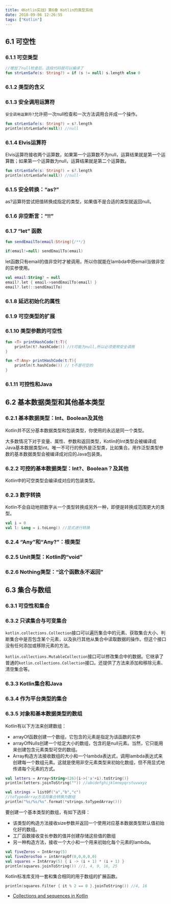 ```yaml
---
title: 《Kotlin实战》第6章 Kotlin的类型系统
date: 2018-09-06 12:26:55
tags: ["Kotlin"]
---
```


## 6.1 可空性

### 6.1.1 可空类型


```kotlin
//增加了null检查后，这段代码就可以编译了
fun strLenSafe(s: String?) = if (s != null) s.length else 0
```

### 6.1.2 类型的含义

### 6.1.3 安全调用运算符

`安全调用运算符?`允许把一次null检查和一次方法调用合并成一个操作。

```kotlin
fun strLenSafe(s: String?) = s?.length
println(strLenSafe(null)) //null
```

### 6.1.4 Elvis运算符

Elvis运算符接收两个运算数，如果第一个运算数不为null，运算结果就是第一个运算数；如果第一个运算数为null，运算结果就是第二个运算数。

```kotlin
fun strLenSafe(s: String?) = s?.length
println(strLenSafe(null)) //null·
```

### 6.1.5 安全转换：“as?”

as?运算符尝试把值转换成指定的类型，如果值不是合适的类型就返回null。

### 6.1.6 非空断言：“!!”

### 6.1.7 “let” 函数

```kotlin
fun sendEmailTo(email:String){/**/}
```

```kotlin
if(email!=null) sendEmailTo(email)
```

let函数只有email的值非空时才被调用，所以你就能在lambda中把email当做非空的实参使用。

```kotlin
val email:String? = null
email?.let { email->sendEmailTo(email) }
email?.let(::sendEmailTo)
```

### 6.1.8 延迟初始化的属性

### 6.1.9 可空类型的扩展

### 6.1.10 类型参数的可空性

```kotlin
fun <T> printHashCode(t:T){
    println(t?.hashCode()) //t可能为null,所以必须使用安全调用
}
```


```kotlin
fun <T:Any> printHashCode(t:T){
    println(t.hashCode()) // t不是可空的
}
```
### 6.1.11 可控性和Java

## 6.2 基本数据类型和其他基本类型

### 6.2.1 基本数据类型：Int、Boolean及其他

Kotlin并不区分基本数据类型和包装类型，你使用的永远是同一个类型。

大多数情况下对于变量、属性、参数和返回类型，Kotlin的Int类型会被编译成Java基本数据类型int。唯一不可行的例外是泛型类，比如集合。用作泛型类型参数的基本数据类型会被编译成对应的Java包装类。

### 6.2.2 可控的基本数据类型：Int?、Boolean？及其他

Kotlin中的可空类型会编译成对应的包装类型。

### 6.2.3 数字转换

Kotlin不会自动地把数字从一个类型转换成另外一种，即便是转换成范围更大的类型。


```kotlin
val i = 0
val l: Long = i.toLong() //显式进行转换
```

### 6.2.4 “Any”和“Any?”：根类型

### 6.2.5 Unit类型：Kotlin的“void”

### 6.2.6 Nothing类型：“这个函数永不返回”

## 6.3 集合与数组

### 6.3.1 可空性和集合

### 6.3.2 只读集合与可变集合

`kotlin.collections.Collection`接口可以遍历集合中的元素、获取集合大小、判断集合中是否包含某个元素，以及执行其他从集合中读取数据的操作。但这个接口没有任何添加或移除元素的方法。

`kotlin.collections.MutableCollection`接口可以修改集合中的数据。它继承了普通的`kotlin.collections.Collection`接口。 还提供了方法来添加和移除元素、清空集合等。

### 6.3.3 Kotlin集合和Java

### 6.3.4 作为平台类型的集合

### 6.3.5 对象和基本数据类型的数组

Kotlin有以下方法来创建数组：

* arrayOf函数创建一个数组，它包含的元素是指定为该函数的实参
* arrayOfNulls创建一个给定大小的数组，包含的是null元素。当然，它只能用来创建包含元素类型可空的数组。
* Array构造方法接收数组的大小和一个lambda表达式，调用lambda表达式来创建每一个数组元素。这就是使用非空元素类型来初始化数组，但不用显式地传递每个元素的方式。

```kotlin
val letters = Array<String>(26){i->('a'+i).toString()}
println(letters.joinToString("")) //abcdefghijklmnopqrstuvwxyz
```

```kotlin
val strings = listOf("a","b","c")
//toTypedArray方法将集合转换为数组
println("%s/%s/%s".format(*strings.toTypedArray()))
```

要创建一个基本类型的数组，有如下选择：

* 该类型的构造方法接收size参数并返回一个使用对应基本数据类型默认值初始化好的数组。
* 工厂函数接收变长参数的值并创建存储这些值的数组
* 另一种构造方法，接收一个大小和一个用来初始化每个元素的lambda。

```kotlin
val fiveZeros = IntArray(5)
val fiveZerosToo = intArrayOf(0,0,0,0,0)
val squares = IntArray(5) { i -> (i + 1) * (i + 1) }
println(squares.joinToString()) //1, 4, 9, 16, 25
```

Kotlin标准库支持一套和集合相同的用于数组的扩展函数。

```kotlin
println(squares.filter { it % 2 == 0 }.joinToString()) //4, 16
```



* [Collections and sequences in Kotlin](https://medium.com/androiddevelopers/collections-and-sequences-in-kotlin-55db18283aca)
